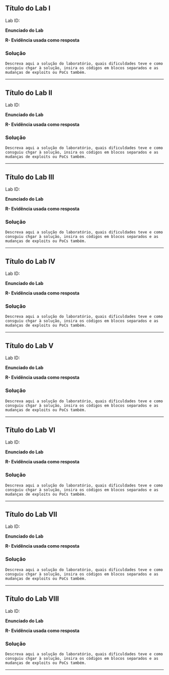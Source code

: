 
## **Título do Lab I**

Lab ID: 

**Enunciado do Lab**

**R- Evidência usada como resposta** 


### Solução

~~~shell
Descreva aqui a solução do laboratório, quais dificuldades teve e como consguiu chgar à solução, insira os códigos em blocos separados e as mudanças de exploits ou PoCs também.
~~~


---



## **Título do Lab II**

Lab ID: 

**Enunciado do Lab**

**R- Evidência usada como resposta** 


### Solução

~~~shell
Descreva aqui a solução do laboratório, quais dificuldades teve e como consguiu chgar à solução, insira os códigos em blocos separados e as mudanças de exploits ou PoCs também.
~~~


---



## **Título do Lab III**

Lab ID: 

**Enunciado do Lab**

**R- Evidência usada como resposta** 


### Solução

~~~shell
Descreva aqui a solução do laboratório, quais dificuldades teve e como consguiu chgar à solução, insira os códigos em blocos separados e as mudanças de exploits ou PoCs também.
~~~


---



## **Título do Lab IV**

Lab ID: 

**Enunciado do Lab**

**R- Evidência usada como resposta** 


### Solução

~~~shell
Descreva aqui a solução do laboratório, quais dificuldades teve e como consguiu chgar à solução, insira os códigos em blocos separados e as mudanças de exploits ou PoCs também.
~~~


---



## **Título do Lab V**

Lab ID: 

**Enunciado do Lab**

**R- Evidência usada como resposta** 


### Solução

~~~shell
Descreva aqui a solução do laboratório, quais dificuldades teve e como consguiu chgar à solução, insira os códigos em blocos separados e as mudanças de exploits ou PoCs também.
~~~


---



## **Título do Lab VI**

Lab ID: 

**Enunciado do Lab**

**R- Evidência usada como resposta** 


### Solução

~~~shell
Descreva aqui a solução do laboratório, quais dificuldades teve e como consguiu chgar à solução, insira os códigos em blocos separados e as mudanças de exploits ou PoCs também.
~~~


---



## **Título do Lab VII**

Lab ID: 

**Enunciado do Lab**

**R- Evidência usada como resposta** 


### Solução

~~~shell
Descreva aqui a solução do laboratório, quais dificuldades teve e como consguiu chgar à solução, insira os códigos em blocos separados e as mudanças de exploits ou PoCs também.
~~~


---



## **Título do Lab VIII**

Lab ID: 

**Enunciado do Lab**

**R- Evidência usada como resposta** 


### Solução

~~~shell
Descreva aqui a solução do laboratório, quais dificuldades teve e como consguiu chgar à solução, insira os códigos em blocos separados e as mudanças de exploits ou PoCs também.
~~~


---

